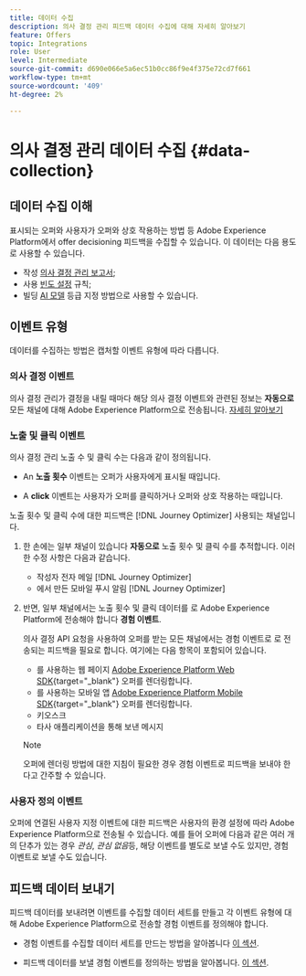 ```yaml
---
title: 데이터 수집
description: 의사 결정 관리 피드백 데이터 수집에 대해 자세히 알아보기
feature: Offers
topic: Integrations
role: User
level: Intermediate
source-git-commit: d690e066e5a6ec51b0cc86f9e4f375e72cd7f661
workflow-type: tm+mt
source-wordcount: '409'
ht-degree: 2%

---
```


# 의사 결정 관리 데이터 수집 {#data-collection}

## 데이터 수집 이해

표시되는 오퍼와 사용자가 오퍼와 상호 작용하는 방법 등 Adobe Experience Platform에서 offer decisioning 피드백을 수집할 수 있습니다. 이 데이터는 다음 용도로 사용할 수 있습니다.
* 작성 [의사 결정 관리 보고서](../reports/get-started-events.md);
* 사용 [빈도 설정](../offer-library/add-constraints.md#capping) 규칙;
* 빌딩 [AI 모델](../ranking/create-ranking-strategies.md) 등급 지정 방법으로 사용할 수 있습니다.

## 이벤트 유형

데이터를 수집하는 방법은 캡처할 이벤트 유형에 따라 다릅니다.

### 의사 결정 이벤트

의사 결정 관리가 결정을 내릴 때마다 해당 의사 결정 이벤트와 관련된 정보는 **자동으로** 모든 채널에 대해 Adobe Experience Platform으로 전송됩니다. [자세히 알아보기](../reports/get-started-events.md)

### 노출 및 클릭 이벤트

의사 결정 관리 노출 수 및 클릭 수는 다음과 같이 정의됩니다.

* An **노출 횟수** 이벤트는 오퍼가 사용자에게 표시될 때입니다.

* A **click** 이벤트는 사용자가 오퍼를 클릭하거나 오퍼와 상호 작용하는 때입니다.

노출 횟수 및 클릭 수에 대한 피드백은 [!DNL Journey Optimizer] 사용되는 채널입니다.

1. 한 손에는 일부 채널이 있습니다 **자동으로** 노출 횟수 및 클릭 수를 추적합니다. 이러한 수정 사항은 다음과 같습니다.

   * 작성자 전자 메일 [!DNL Journey Optimizer]
   * 에서 만든 모바일 푸시 알림 [!DNL Journey Optimizer]

   <!--If Adobe renders the offer visually to the end user on the channel, you can assume that Adobe will auto-send in the feedback.-->

1. 반면, 일부 채널에서는 노출 횟수 및 클릭 데이터를 로 Adobe Experience Platform에 전송해야 합니다 **경험 이벤트**.

   의사 결정 API 요청을 사용하여 오퍼를 받는 모든 채널에서는 경험 이벤트로 로 전송되는 피드백을 필요로 합니다. 여기에는 다음 항목이 포함되어 있습니다.

   * 를 사용하는 웹 페이지 [Adobe Experience Platform Web SDK](https://experienceleague.adobe.com/docs/experience-platform/edge/home.html?lang=ko-KR){target="_blank"} 오퍼를 렌더링합니다.
   * 를 사용하는 모바일 앱 [Adobe Experience Platform Mobile SDK](https://experienceleague.adobe.com/docs/platform-learn/data-collection/mobile-sdk/overview.html){target="_blank"} 오퍼를 렌더링합니다.
   * 키오스크
   * 타사 애플리케이션을 통해 보낸 메시지

   >[!NOTE]
   >
   >오퍼에 렌더링 방법에 대한 지침이 필요한 경우 경험 이벤트로 피드백을 보내야 한다고 간주할 수 있습니다.

### 사용자 정의 이벤트

오퍼에 연결된 사용자 지정 이벤트에 대한 피드백은 사용자의 환경 설정에 따라 Adobe Experience Platform으로 전송될 수 있습니다. 예를 들어 오퍼에 다음과 같은 여러 개의 단추가 있는 경우 *관심*, *관심 없음*&#x200B;등, 해당 이벤트를 별도로 보낼 수도 있지만, 경험 이벤트로 보낼 수도 있습니다. <!--Not sure to get that part. How feedback is collected in the first case, i.e. when events are sent in separately? Does it mean the customer just handles it the wau he wants?-->

## 피드백 데이터 보내기

피드백 데이터를 보내려면 이벤트를 수집할 데이터 세트를 만들고 각 이벤트 유형에 대해 Adobe Experience Platform으로 전송할 경험 이벤트를 정의해야 합니다.

* 경험 이벤트를 수집할 데이터 세트를 만드는 방법을 알아봅니다 [이 섹션](create-dataset.md).

* 피드백 데이터를 보낼 경험 이벤트를 정의하는 방법을 알아봅니다. [이 섹션](schema-requirement.md).

